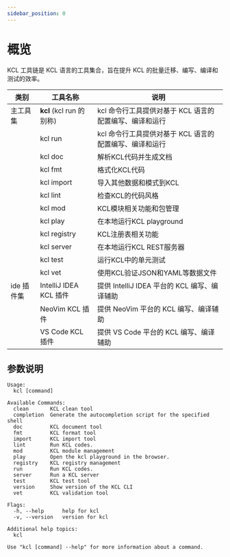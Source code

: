 ```yaml
---
sidebar_position: 0
---
```


# 概览

KCL 工具链是 KCL 语言的工具集合，旨在提升 KCL 的批量迁移、编写、编译和测试的效率。

| 类别       | 工具名称                 | 说明                                                    |
| ---------- | ------------------------ | ------------------------------------------------------- |
| 主工具集   | **kcl** (kcl run 的别称) | kcl 命令行工具提供对基于 KCL 语言的配置编写、编译和运行 |
|            | kcl run                  | kcl 命令行工具提供对基于 KCL 语言的配置编写、编译和运行 |
|            | kcl doc                  | 解析KCL代码并生成文档                                   |
|            | kcl fmt                  | 格式化KCL代码                                           |
|            | kcl import               | 导入其他数据和模式到KCL                                 |
|            | kcl lint                 | 检查KCL的代码风格                                       |
|            | kcl mod                  | KCL模块相关功能和包管理                                 |
|            | kcl play                 | 在本地运行KCL playground                                |
|            | kcl registry             | KCL注册表相关功能                                       |
|            | kcl server               | 在本地运行KCL REST服务器                                |
|            | kcl test                 | 运行KCL中的单元测试                                     |
|            | kcl vet                  | 使用KCL验证JSON和YAML等数据文件                         |
| ide 插件集 | IntelliJ IDEA KCL 插件   | 提供 IntelliJ IDEA 平台的 KCL 编写、编译辅助            |
|            | NeoVim KCL 插件          | 提供 NeoVim 平台的 KCL 编写、编译辅助                   |
|            | VS Code KCL 插件         | 提供 VS Code 平台的 KCL 编写、编译辅助                  |

## 参数说明

```shell
Usage:
  kcl [command]

Available Commands:
  clean       KCL clean tool
  completion  Generate the autocompletion script for the specified shell
  doc         KCL document tool
  fmt         KCL format tool
  import      KCL import tool
  lint        Run KCL codes.
  mod         KCL module management
  play        Open the kcl playground in the browser.
  registry    KCL registry management
  run         Run KCL codes.
  server      Run a KCL server
  test        KCL test tool
  version     Show version of the KCL CLI
  vet         KCL validation tool

Flags:
  -h, --help      help for kcl
  -v, --version   version for kcl

Additional help topics:
  kcl            

Use "kcl [command] --help" for more information about a command.
```
